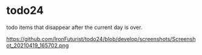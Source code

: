 # todo24
todo items that disappear after the current day is over.

https://github.com/IronFuturist/todo24/blob/develop/screenshots/Screenshot_20210419_165702.png
